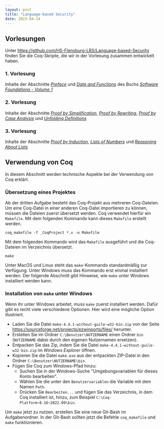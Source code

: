 ```yaml
---
layout: post
title: "Language-based Security"
date: 2023-04-14
---
```



<!-- ## Vorlesungen -->

<!-- Die Vorlesung gibt eine Einführung in den Bereich der [Language-based Security](https://en.wikipedia.org/wiki/Language-based_security).

Im [github-Projekt](https://github.com/jan-christiansen/Language-based-Security) gibt es die Coq-Quelldateien aus der Vorlesung. -->


## Vorlesungen

Unter <https://github.com/HS-Flensburg-LBS/Language-based-Security> finden Sie die Coq-Skripte, die wir in der Vorlesung zusammen entwickelt haben.


### 1. Vorlesung

Inhalte der Abschnitte [_Preface_](https://softwarefoundations.cis.upenn.edu/lf-current/Preface.html) und [_Data and Functions_](https://softwarefoundations.cis.upenn.edu/lf-current/Basics.html#lab20) des Buchs [_Software Foundations - Volume 1_](https://softwarefoundations.cis.upenn.edu/current/lf-current/index.html)

### 2. Vorlesung

Inhalte der Abschnitte [_Proof by Simplification_](https://softwarefoundations.cis.upenn.edu/lf-current/Basics.html#lab34), [_Proof by Rewriting_](https://softwarefoundations.cis.upenn.edu/lf-current/Basics.html#lab35), [_Proof by Case Analysis_](https://softwarefoundations.cis.upenn.edu/lf-current/Basics.html#lab38) und [_Unfolding Definitions_](https://softwarefoundations.cis.upenn.edu/lf-current/Tactics.html#lab172)

### 3. Vorlesung

Inhalte der Abschnitte [_Proof by Induction_](https://softwarefoundations.cis.upenn.edu/lf-current/Induction.html#lab61), [_Lists of Numbers_](https://softwarefoundations.cis.upenn.edu/lf-current/Lists.html#lab85) und [_Reasoning About Lists_](https://softwarefoundations.cis.upenn.edu/lf-current/Lists.html#lab97)


## Verwendung von Coq

In diesem Abschnitt werden technische Aspekte bei der Verwendung von Coq erklärt.

### Übersetzung eines Projektes

Ab der dritten Aufgabe besteht das Coq-Projekt aus mehreren Coq-Dateien.
Um eine Coq-Datei in einer anderen Coq-Datei importieren zu können, müssen die Dateien zuerst übersetzt werden.
Coq verwendet hierfür ein `Makefile`.
Mit dem folgenden Kommando kann dieses `Makefile` erstellt werden.

```console
coq_makefile -f _CoqProject *.v -o Makefile
```

Mit dem folgenden Kommando wird das `Makefile` ausgeführt und die Coq-Dateien im Verzeichnis übersetzt.

```console
make
```

Unter MacOS und Linux steht das `make`-Kommando standardmäßig zur Verfügung.
Unter Windows muss das Kommando erst einmal installiert werden.
Der folgende Abschnitt gibt Hinweise, wie `make` unter Windows installiert werden kann.


### Installation von `make` unter Windows

Wenn ihr unter Windows arbeitet, muss `make` zuerst installiert werden.
Dafür gibt es recht viele verschiedene Optionen.
Hier wird eine mögliche Option illustriert.

- Laden Sie die Datei `make-4.4.1-without-guile-w32-bin.zip` von der Seite https://sourceforge.net/projects/ezwinports/files/ herunter.
- Erstellen Sie im Ordner `C:\Benutzer\NUTZERNAME` einen Ordner `bin` (`NUTZERNAME` dabei durch den eigenen Nutzernamen ersetzen).
- Entpacken Sie das Zip, indem Sie die Datei `make-4.4.1-without-guile-w32-bin.zip` im _Windows Explorer_ öffnen.
- Kopieren Sie die Datei `make.exe` aus der entpackten ZIP-Datei in den Ordner `C:\Benutzer\NUTZERNAME\bin`.
- Fügen Sie Coq zum Windows-Pfad hinzu:
  - Suchen Sie in der Windows-Suche "Umgebungsvariablen für dieses Konto bearbeiten".
  - Wählen Sie die unter den `Benutzervariablen` die Variable mit dem Namen `Path`.
  - Drücken Sie `Bearbeiten...` und fügen Sie das Verzeichnis, in dem Coq installiert ist, hinzu, zum Beispiel `C:\Coq-Platform~8.16~2022.09\bin`.

Um `make` jetzt zu nutzen, erstellen Sie eine neue Git-Bash im Aufgabenordner.
In der Git-Bash sollten jetzt die Befehle `coq_makefile` und `make` funktionieren.
